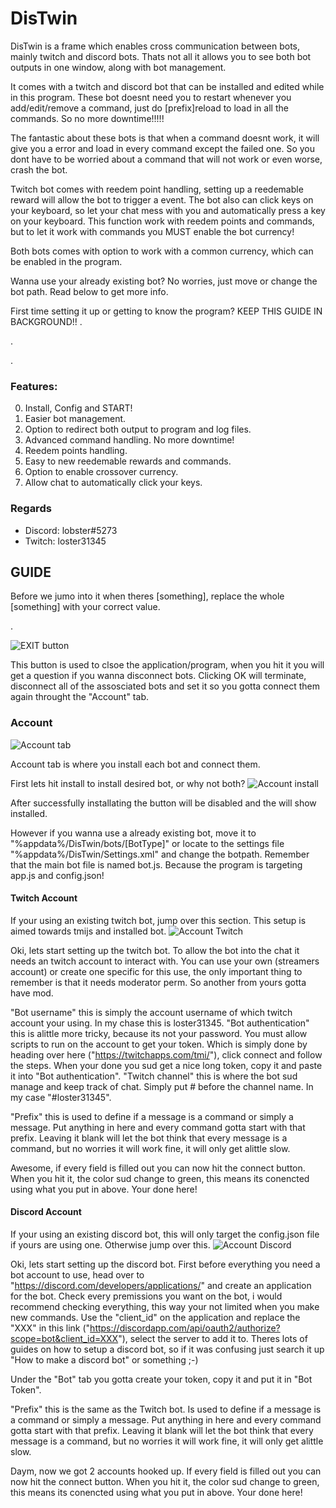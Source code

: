 # DisTwin

DisTwin is a frame which enables cross communication between bots, mainly twitch and discord bots. Thats not all it allows you to see both bot outputs in one window, along with bot management.

It comes with a twitch and discord bot that can be installed and edited while in this program. These bot doesnt need you to restart whenever you add/edit/remove a command, just do [prefix]reload to load in all the commands. So no more downtime!!!!!

The fantastic about these bots is that when a command doesnt work, it will give you a error and load in every command except the failed one. So you dont have to be worried about a command that will not work or even worse, crash the bot.

Twitch bot comes with reedem point handling, setting up a reedemable reward will allow the bot to trigger a event.
The bot also can click keys on your keyboard, so let your chat mess with you and automatically press a key on your keyboard. This function work with reedem points and commands, but to let it work with commands you MUST enable the bot currency!

Both bots comes with option to work with a common currency, which can be enabled in the program.

Wanna use your already existing bot? No worries, just move or change the bot path. Read below to get more info.
 
First time setting it up or getting to know the program? KEEP THIS GUIDE IN BACKGROUND!!
.

.

.
### Features:

0. Install, Config and START!
1. Easier bot management.
2. Option to redirect both output to program and log files.
3. Advanced command handling. No more downtime!
4. Reedem points handling.
5. Easy to new reedemable rewards and commands.
6. Option to enable crossover currency.
7. Allow chat to automatically click your keys.

### Regards
- Discord: lobster#5273
- Twitch: loster31345


## GUIDE
Before we jumo into it when theres [something], replace the whole [something] with your correct value.

.

![EXIT button](http://wiad.tk/images/DisTwin/Exit.png)

This button is used to clsoe the application/program, when you hit it you will get a question if you wanna disconnect bots. Clicking OK will terminate, disconnect all of the assosciated bots and set it so you gotta connect them again throught the "Account" tab.

### Account

![Account tab](http://wiad.tk/images/DisTwin/Account.png)

Account tab is where you install each bot and connect them.

First lets hit install to install desired bot, or why not both?
![Account install](http://wiad.tk/images/DisTwin/Account1.png)

After successfully installating the button will be disabled and the will show installed.

However if you wanna use a already existing bot, move it to "%appdata%/DisTwin/bots/[BotType]" or locate to the settings file "%appdata%/DisTwin/Settings.xml" and change the botpath. Remember that the main bot file is named bot.js. Because the program is targeting app.js and config.json!

#### Twitch Account
If your using an existing twitch bot, jump over this section. This setup is aimed towards tmijs and installed bot.
![Account Twitch](http://wiad.tk/images/DisTwin/Account2.png)

Oki, lets start setting up the twitch bot. To allow the bot into the chat it needs an twitch account to interact with. You can use your own (streamers account) or create one specific for this use, the only important thing to remember is that it needs moderator perm. So another from yours gotta have mod. 

"Bot username" this is simply the account username of which twitch account your using. In my chase this is loster31345.
"Bot authentication" this is alittle more tricky, because its not your password. You must allow scripts to run on the account to get your token. Which is simply done by heading over here ("https://twitchapps.com/tmi/"), click connect and follow the steps. When your done you sud get a nice long token, copy it and paste it into "Bot authentication".
"Twitch channel" this is where the bot sud manage and keep track of chat. Simply put # before the channel name. In my case "#loster31345".

"Prefix" this is used to define if a message is a command or simply a message. Put anything in here and every command gotta start with that prefix. Leaving it blank will let the bot think that every message is a command, but no worries it will work fine, it will only get alittle slow.

Awesome, if every field is filled out you can now hit the connect button. When you hit it, the color sud change to green, this means its conencted using what you put in above.
Your done here!


#### Discord Account
If your using an existing discord bot, this will only target the config.json file if yours are using one. Otherwise jump over this.
![Account Discord](http://wiad.tk/images/DisTwin/Account3.png)

Oki, lets start setting up the discord bot. First before everything you need a bot account to use, head over to "https://discord.com/developers/applications/" and create an application for the bot. Check every premissions you want on the bot, i would recommend checking everything, this way your not limited when you make new commands. Use the "client_id" on the application and replace the "XXX" in this link ("https://discordapp.com/api/oauth2/authorize?scope=bot&client_id=XXX"), select the server to add it to.
Theres lots of guides on how to setup a discord bot, so if it was confusing just search it up "How to make a discord bot" or something ;-)

Under the "Bot" tab you gotta create your token, copy it and put it in "Bot Token".

"Prefix" this is the same as the Twitch bot. Is used to define if a message is a command or simply a message. Put anything in here and every command gotta start with that prefix. Leaving it blank will let the bot think that every message is a command, but no worries it will work fine, it will only get alittle slow.

Daym, now we got 2 accounts hooked up. If every field is filled out you can now hit the connect button. When you hit it, the color sud change to green, this means its conencted using what you put in above.
Your done here!
